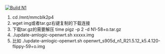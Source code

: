 [![Build N1](https://github.com/MXJNZ6/Flippy-D/actions/workflows/N1.yml/badge.svg)](https://github.com/MXJNZ6/Flippy-D/actions/workflows/N1.yml)
1. cd /mnt/mmcblk2p4
2. wget img或者tar.gz右键复制的下载连接
3. 下载tar.gz的需要解压 time pigz -p 2 -d N1-58+o.tar.gz
4. ./update-amlogic-openwrt.sh    xxxxx.img
5. 比如 ./update-amlogic-openwrt.sh
  openwrt_s905d_n1_R21.5.12_k5.4.120-flippy-59+o.img
